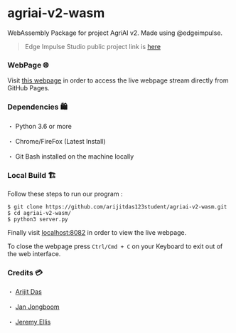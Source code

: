 # agriai-v2-wasm
WebAssembly Package for project AgriAI v2. Made using @edgeimpulse.
> Edge Impulse Studio public project link is [here](https://studio.edgeimpulse.com/public/12041/latest/deployment)
### WebPage 🌐
Visit [this webpage](https://arijitdas.me/agriai-v2-wasm/) in order to access the live webpage stream directly from GitHub Pages.
### Dependencies 🛍️
・ Python 3.6 or more

・ Chrome/FireFox (Latest Install)

・ Git Bash installed on the machine locally
### Local Build 🏗️
Follow these steps to run our program :
```
$ git clone https://github.com/arijitdas123student/agriai-v2-wasm.git
$ cd agriai-v2-wasm/
$ python3 server.py
```
Finally visit [localhost:8082](http://localhost:8082) in order to view the live webpage.

To close the webpage press ```Ctrl/Cmd + C``` on your Keyboard to exit out of the web interface.
### Credits 💳
・ [Arijit Das](https://github.com/arijitdas123student)

・ [Jan Jongboom](https://github.com/janjongboom)

・ [Jeremy Ellis](https://github.com/hpssjellis)
